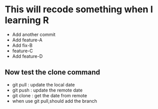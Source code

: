 # This will recode something when I learning R
- Add another commit
- Add feature-A
- Add fix-B
- feature-C
- Add feature-D
## Now test the clone command
- git pull : update the local date
- git push : update the remote date
- git clone : get the date from remote
- when use git pull,should add the branch


